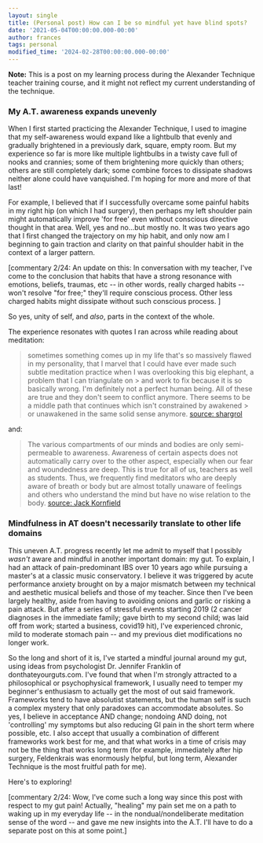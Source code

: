```yaml
---
layout: single
title: (Personal post) How can I be so mindful yet have blind spots?
date: '2021-05-04T00:00:00.000-00:00'
author: frances
tags: personal
modified_time: '2024-02-28T00:00:00.000-00:00'
---
```



**Note:** This is a post on my learning process during the Alexander Technique teacher training course, and it might not reflect my current understanding of the technique.


### My A.T. awareness expands unevenly

When I first started practicing the Alexander Technique, I used to imagine that my self-awareness  would expand like a lightbulb that evenly and gradually brightened in a previously dark, square, empty room.  But my experience so far is more like multiple lightbulbs in a twisty cave full of nooks and crannies; some of them brightening more quickly than others; others are still completely dark; some combine forces to dissipate shadows neither alone could have vanquished. I'm hoping for more and more of that last!

For example, I believed that if I successfully overcame some painful habits in my right hip (on which I had surgery), then perhaps my left shoulder pain might automatically improve 'for free' even without conscious directive thought in that area. Well, yes and no...but mostly no. It was two years ago that I first changed the trajectory on my hip habit, and only now am I beginning to gain traction and clarity on that painful shoulder habit in the context of a larger pattern.

[commentary 2/24: An update on this: In conversation with my teacher, I've come to the conclusion that habits that have a strong resonance with emotions, beliefs, traumas, etc -- in other words, really charged habits -- won't resolve "for free;" they'll require conscious process. Other less charged habits might dissipate without such conscious process. ]

 So yes, unity of self, and *also*, parts in the context of the whole.

The experience resonates with quotes I ran across while reading about meditation:

> sometimes something comes up in my life that's so massively flawed in my personality,  that I marvel that I could have ever made such subtle meditation practice when I was overlooking this big elephant, a problem that I can triangulate on > and work to fix because it is so basically wrong. I'm definitely not a perfect human being. All of these are true and they don't seem to conflict anymore. There seems to be a middle path that continues which isn't constrained by awakened > or unawakened in the same solid sense anymore. [source: shargrol](https://shargrolpostscompilation.blogspot.com/p/blog-page.html#:~:text=massively%20flawed%20in%20my%20personality)

and:

> The various compartments of our minds and bodies are only semi-permeable to awareness. Awareness of certain aspects does not automatically carry over to the other aspect,
> especially when our fear and woundedness are deep. This is true for all of us, teachers as well as students.
> Thus, we frequently find meditators who are deeply aware of breath or body but are almost totally unaware of feelings
> and others who understand the mind but have no wise relation to the body. [source: Jack Kornfield](https://www.buddhanet.net/psymed1.htm)

### Mindfulness in AT doesn't necessarily translate to other life domains

This uneven A.T. progress recently let me admit to myself that I possibly *wasn't* aware and mindful in another important domain: my gut.  To explain, I had an attack of pain-predominant IBS over 10 years ago while pursuing a master's at a classic music conservatory. I believe it was triggered by acute performance anxiety brought on by a major mismatch between my technical and aesthetic musical beliefs and those of my teacher. Since then I've been largely healthy, aside from having to avoiding onions and garlic or risking a pain attack. But after a series of stressful events starting 2019 (2 cancer diagnoses in the immediate family; gave birth to my second child; was laid off from work; started a business, covid19 hit), I've experienced chronic, mild to moderate stomach pain -- and my previous diet modifications no longer work.

So the long and short of it is, I've started a mindful journal around my gut, using ideas from psychologist Dr. Jennifer Franklin of donthateyourguts.com. I've found that when I'm strongly attracted to a philosophical or psychophysical framework, I usually need to temper my beginner's enthusiasm to actually get the most of out said framework.  Frameworks tend to have absolutist statements, but the human self is such a complex mystery that only paradoxes can accommodate absolutes. So yes, I believe in acceptance AND change; nondoing AND doing, not 'controlling' my symptoms but also reducing GI  pain in the short term where possible, etc. I also accept that usually a combination of different frameworks work best for me, and that what works in a time of crisis may not be the thing that works long term (for example, immediately after hip surgery, Feldenkrais was enormously helpful, but long term, Alexander Technique is the most fruitful path for me).

Here's to exploring!

[commentary 2/24: Wow, I've come such a long way since this post with respect to my gut pain! Actually, "healing" my pain set me on a path to waking up in my everyday life -- in the nondual/nondeliberate meditation sense of the word -- and gave me new insights into the A.T. I'll have to do a separate post on this at some point.]
